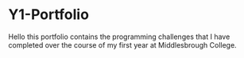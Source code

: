 # Y1-Portfolio

Hello this portfolio contains the programming challenges that I have completed over the course of my first year at Middlesbrough College.

